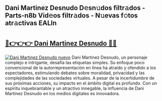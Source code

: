 ## Dani Martinez Desnudo D𝚎sn𝚞dos filtr𝚊dos - Parts-n8b Vid𝚎os filtr𝚊dos - N𝚞evas f𝚘tos atr𝚊ctivas EALln

# <h2><a href="http://mbbxsgm.tromn.icu/?c=Dani+Martinez+Desnudo">🔗👉👉👉 Dani Martinez Desnudo 🔗🔗</a></h2>

[![Dani Martinez Desnudo nuevo](https://i.imgur.com/pEAQMta.gif)](http://mbbxsgm.tromn.icu/?c=Dani+Martinez+Desnudo)
Dani Martinez Desnudo, un personaje complejo e intrigante, desafía las etiquetas simples. Su enfoque poco convencional de la autorrepresentación en línea ha atraído y ofendido a los espectadores, estimulando debates sobre moralidad, privacidad y las complejidades de las sociedades virtuales. A pesar de la incertidumbre de sus próximas acciones, su impacto en el ámbito digital es profundo. Con un espíritu inquebrantable y un atractivo innegable, la influencia de Dani Martinez Desnudo en los medios digitales es innovadora.

